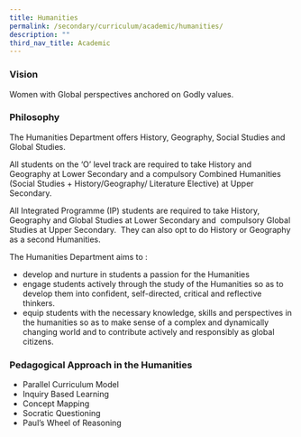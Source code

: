 ```yaml
---
title: Humanities
permalink: /secondary/curriculum/academic/humanities/
description: ""
third_nav_title: Academic
---
```





### Vision

Women with Global perspectives anchored on Godly values.

  

### Philosophy

The Humanities Department offers History, Geography, Social Studies and Global Studies.  

All students on the ‘O’ level track are required to take History and Geography at Lower Secondary and a compulsory Combined Humanities (Social Studies + History/Geography/ Literature Elective) at Upper Secondary.

All Integrated Programme (IP) students are required to take History, Geography and Global Studies at Lower Secondary and  compulsory Global Studies at Upper Secondary.  They can also opt to do History or Geography as a second Humanities.

The Humanities Department aims to :

*   develop and nurture in students a passion for the Humanities
*   engage students actively through the study of the Humanities so as to develop them into confident, self-directed, critical and reflective thinkers. 
*   equip students with the necessary knowledge, skills and perspectives in the humanities so as to make sense of a complex and dynamically changing world and to contribute actively and responsibly as global citizens.

  

  

### Pedagogical Approach in the Humanities


*   Parallel Curriculum Model
*   Inquiry Based Learning
*   Concept Mapping
*   Socratic Questioning
*   Paul’s Wheel of Reasoning